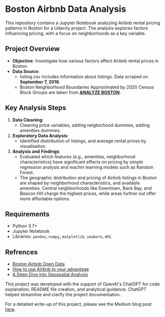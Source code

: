 
# Boston Airbnb Data Analysis

This repository contains a Jupyter Notebook analyzing Airbnb rental pricing patterns in Boston for a Udacity project. The analysis explores factors influencing pricing, with a focus on neighborhoods as a key variable.

## Project Overview
- **Objective**: Investigate how various factors affect Airbnb rental prices in Boston.
- **Data Source**: 
    - listing.csv includes information about listings. Data scraped on **September 7, 2016**. 
    - Boston Neighborhood Boundaries Approximated by 2020 Census Block Groups are taken from 
 __[ANALYZE BOSTON](https://data.boston.gov/dataset/boston-neighborhood-boundaries-approximated-by-2020-census-block-groups1)__.
 

## Key Analysis Steps
1. **Data Cleaning**:
   - Cleaning price variables, adding neigborhood dummies, adding amenities dummies.
2. **Exploratory Data Analysis**:
   - Identified disitribution of listings, and average rental prices by visualisation.
3. **Analysis and Findings**:
   - Evaluated which features (e.g., amenities, neighborhood characteristics) have significant effects on pricing by simple regression analysis and machin learning models such as Random Forest.
   - The geographic distribution and pricing of Airbnb listings in Boston are shaped by neighborhood characteristics, and available amenities. Central neighborhoods like Downtown, Back Bay, and Beacon Hill charge the highest prices, while areas further out offer more affordable options.


## Requirements
- Python 3.7+
- Jupyter Notebook
- Libraries: `pandas`, `numpy`, `matplotlib`, `seaborn`, etc. 


## Refrences
- [Boston Airbnb Open Data](https://www.kaggle.com/datasets/airbnb/boston/data)
- [How to use Airbnb to your advantage](https://medium.com/codex/how-to-use-airbnb-to-your-advantage-f568d8a6d282)
- [A Deep Dive into Geospatial Analysis](https://github.com/ResidentMario/boston-airbnb-geo/tree/master)

This project was developed with the support of OpenAI's ChatGPT for code explanation, README file creation, and analytical guidance. ChatGPT helped streamline and clarify the project documentation.

For a detailed write-up of this project, please see the Medium blog post [here](https://medium.com/@mdizadi/boston-airbnb-neighborhoods-pricing-1783f8ea730a).